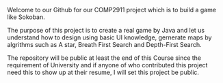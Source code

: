 Welcome to our Github for our COMP2911 project which is to build a game like Sokoban.

The purpose of this project is to create a real game by Java and let us understand how to design using basic UI knowledge,
gernerate maps by algrithms such as A star, Breath First Search and Depth-First Search. 

The repository will be public at least the end of this Course since the requirement of University and if anyone of who contributed this project need this to show up at their resume, I will set this project be public.
